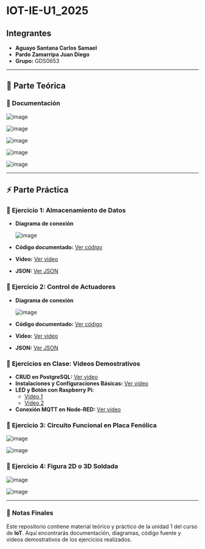 # IOT-IE-U1_2025

## Integrantes
- **Aguayo Santana Carlos Samael**
- **Pardo Zamarripa Juan Diego**
- **Grupo:** GDS0653

---

## 📌 Parte Teórica

### 📖 Documentación

![image](https://github.com/user-attachments/assets/f6779de8-397a-4480-b841-f43485ce11c3)

![image](https://github.com/user-attachments/assets/ab6f2220-aff6-49cc-aae5-a2dc6897296f)

![image](https://github.com/user-attachments/assets/29cde6d5-45be-43c4-a193-2486ce107167)

![image](https://github.com/user-attachments/assets/3a13a03d-17f7-4781-9261-269b8f452ba8)

![image](https://github.com/user-attachments/assets/52554bb4-fac2-40c7-b772-14dd6f4336d3)

---

## ⚡ Parte Práctica

### 📝 Ejercicio 1: Almacenamiento de Datos
- **Diagrama de conexión**
  
  ![image](https://github.com/user-attachments/assets/f6fd85db-6f6f-495c-b83a-ccbecea1f5d1)
  
- **Código documentado:** [Ver código](https://github.com/juanpaa777/Aplicaciones-de-IoT/blob/main/Ejercicio%201%20Almacenamiento%20de%20Datos/codigo.txt)
- **Video:** [Ver video](https://drive.google.com/file/d/19zwmox14BLTkh85A6XDzeHTUYfqRAxDY/view?usp=drive_link)
- **JSON:** [Ver JSON](https://github.com/juanpaa777/Aplicaciones-de-IoT/blob/main/Ejercicio%201%20Almacenamiento%20de%20Datos/flows%20(4).json)

### 🏡 Ejercicio 2: Control de Actuadores
- **Diagrama de conexión**
  
  ![image](https://github.com/user-attachments/assets/632224e4-c2b0-43ff-b43f-16de2f78749b)
  
- **Código documentado:** [Ver código](https://github.com/juanpaa777/Aplicaciones-de-IoT/blob/main/Ejercicio%202%20Control%20de%20Actuadores/codigo%20(1).txt)
- **Video:** [Ver video](https://drive.google.com/file/d/19ybSD1Fv6LRDnqFR49APskonYRqX04XE/view?usp=drive_link)
- **JSON:** [Ver JSON](https://github.com/juanpaa777/Aplicaciones-de-IoT/blob/main/Ejercicio%202%20Control%20de%20Actuadores/flows%20(4).json)

### 🎥 Ejercicios en Clase: Videos Demostrativos
- **CRUD en PostgreSQL:** [Ver video](https://drive.google.com/file/d/19rjT0Cq6syi_gSPHPKCa7RRAgxlR-kYx/view?usp=drivesdk)
- **Instalaciones y Configuraciones Básicas:** [Ver video](https://drive.google.com/file/d/19sQ5HhFz7JVc3DDJHp1dduJrWqA5vVEw/view?usp=drivesdk)
- **LED y Botón con Raspberry Pi:**  
  - [Video 1](https://drive.google.com/file/d/1wWOYaVP-p3EJ8OO2Dcb5eAh5b8f4ZBvp/view?usp=sharing)  
  - [Video 2](https://drive.google.com/file/d/1EGswnEB2Taczzko99IiBaU81Ss8jiIFu/view?usp=sharing)
- **Conexión MQTT en Node-RED:** [Ver video](https://drive.google.com/file/d/19rFO8C8ZU7r7g5hh9cfMU0V2Kq9a57-y/view?usp=drivesdk)

### 🔧 Ejercicio 3: Circuito Funcional en Placa Fenólica

![image](https://github.com/user-attachments/assets/e39893eb-1b16-48f4-aea5-75abcbe280e8)

![image](https://github.com/user-attachments/assets/27b331a7-88f8-49d1-bb3d-906cbb8f4d8b)

### 🎨 Ejercicio 4: Figura 2D o 3D Soldada

![image](https://github.com/user-attachments/assets/85b8fe57-2f07-441d-9fca-48a5c2a7b087)

![image](https://github.com/user-attachments/assets/d3dcd959-f499-4474-b266-be3c614065de)

---
### 🚀 **Notas Finales**
Este repositorio contiene material teórico y práctico de la unidad 1 del curso de **IoT**. Aquí encontrarás documentación, diagramas, código fuente y videos demostrativos de los ejercicios realizados.

